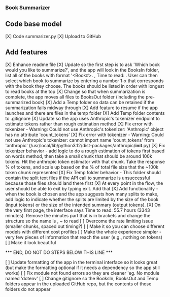 ### Book Summarizer
## Code base model
[X] Code summarizer.py
[X] Upload to GitHub

## Add features
[X] Enhance readme file
[X] Update so the first step is to ask 'Which book would you like to summarize?', and the app will look in the BooksIn folder, list all of the books with format '<Book#>. <FileName>, Time to read: <Estimated time to read>. User can then select which book to summarize by entering a number 1-x that corresponds with the book they choose. The books should be listed in order with longest to read books at the top
[X] Change so that when summarization is complete, the app moves all files to BooksOut folder (including the pre-summarized book)
[X] Add a Temp folder so data can be retained if the summarization fails midway through
[X] Add feature to resume if the app launches and there are files in the temp folder
[X] Add Temp folder contents to .gitignore
[X] Update so the app uses Anthropic's tokenizer endpoint to estimate tokens rather than rough estimation method
[X] Fix error with tokenizer - Warning: Could not use Anthropic's tokenizer: 'Anthropic' object has no attribute 'count_tokens'
[X] Fix error with tokenizer - Warning: Could not use Anthropic's tokenizer: cannot import name 'count_tokens' from 'anthropic' (/usr/local/lib/python3.12/dist-packages/anthropic/__init__.py)
[X] Fix tokenizer behavior - add logic to do a rough estimation of tokens first based on words method, then take a small chunk that should be around 100k tokens. Hit the anthropic token estimator with that chunk. Take the response % of tokens, and scale up based on the % of total file size that the ~100k token chunk represented
[X] Fix Temp folder behavior - This folder should contain the split text files if the API call to summarize is unsuccessful because those files should land there first
[X] At every point in the flow, the user should be able to exit by typing exit. Add that
[X] Add functionality - when the book is chosen and the app suggests how many splits to make, add logic to indicate whether the splits are limited by the size of the book (input tokens) or the size of the intended summary (output tokens).
[X] On the very first page, the interface says Time to read: 55.7 hours (3343 minutes). Remove the minutes part that is in brackets and change the structure so the name is <filename>, ~<hours> to read
[ ] Overcome the rate limiting issue (smaller chunks, spaced out timing?)
[ ] Make it so you can choose different models with different cost profiles
[ ] Make the whole experience simpler - very few pieces of information that reach the user (e.g., nothing on tokens)
[ ] Make it look beautiful


*** END, DO NOT DO STEPS BELOW THIS LINE ***

[ ] Update formatting of the app in the terminal interface so it looks great (but make the formatting optional if it needs a dependency so the app still works)
[ ] Fix module not found errors so they are cleaner 'eg. No module named 'dotenv'
[ ] Change gitignore so the BooksIn, BooksOut and Temp folders appear in the uploaded GitHub repo, but the contents of those folders do not appear

